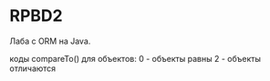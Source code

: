 # RPBD2
Лаба с ORM на Java.

коды compareTo() для объектов:
0 - объекты равны
2 - объекты отличаются
